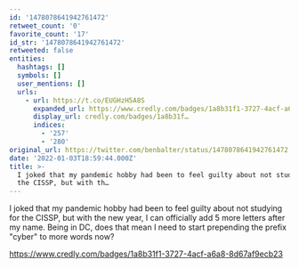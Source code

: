 ```yaml
---
id: '1478078641942761472'
retweet_count: '0'
favorite_count: '17'
id_str: '1478078641942761472'
retweeted: false
entities:
  hashtags: []
  symbols: []
  user_mentions: []
  urls:
    - url: https://t.co/EUGHzH5A8S
      expanded_url: https://www.credly.com/badges/1a8b31f1-3727-4acf-a6a8-8d67af9ecb23
      display_url: credly.com/badges/1a8b31f…
      indices:
        - '257'
        - '280'
original_url: https://twitter.com/benbalter/status/1478078641942761472
date: '2022-01-03T18:59:44.000Z'
title: >-
  I joked that my pandemic hobby had been to feel guilty about not studying for
  the CISSP, but with th…
---
```


I joked that my pandemic hobby had been to feel guilty about not studying for the CISSP, but with the new year, I can officially add 5 more letters after my name. Being in DC, does that mean I need to start prepending the prefix "cyber" to more words now?

https://www.credly.com/badges/1a8b31f1-3727-4acf-a6a8-8d67af9ecb23
